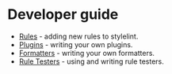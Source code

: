 # Developer guide

- [Rules](/docs/developer-guide/rules.md) - adding new rules to stylelint.
- [Plugins](/docs/developer-guide/plugins.md) - writing your own plugins.
- [Formatters](/docs/developer-guide/formatters.md) - writing your own formatters.
- [Rule Testers](/docs/developer-guide/rule-testers.md) - using and writing rule testers.
